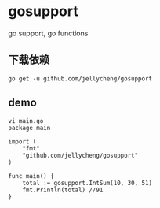 # gosupport
go support, go functions

## 下载依赖
```
go get -u github.com/jellycheng/gosupport
```

## demo
```
vi main.go
package main

import (
	"fmt"
	"github.com/jellycheng/gosupport"
)

func main() {
	total := gosupport.IntSum(10, 30, 51)
	fmt.Println(total) //91
}

```

